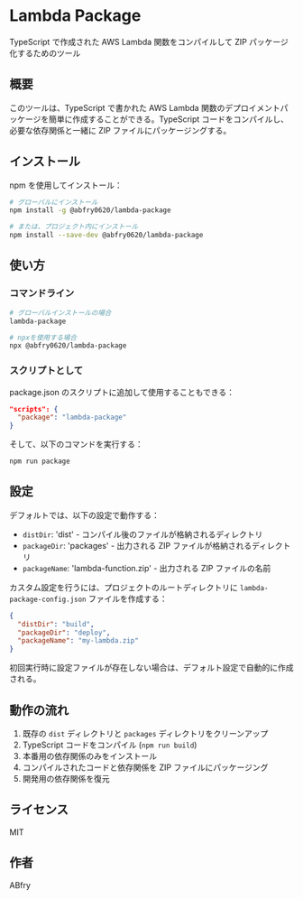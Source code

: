 # Lambda Package

TypeScript で作成された AWS Lambda 関数をコンパイルして ZIP パッケージ化するためのツール

## 概要

このツールは、TypeScript で書かれた AWS Lambda 関数のデプロイメントパッケージを簡単に作成することができる。TypeScript コードをコンパイルし、必要な依存関係と一緒に ZIP ファイルにパッケージングする。

## インストール

npm を使用してインストール：

```bash
# グローバルにインストール
npm install -g @abfry0620/lambda-package

# または、プロジェクト内にインストール
npm install --save-dev @abfry0620/lambda-package
```

## 使い方

### コマンドライン

```bash
# グローバルインストールの場合
lambda-package

# npxを使用する場合
npx @abfry0620/lambda-package
```

### スクリプトとして

package.json のスクリプトに追加して使用することもできる：

```json
"scripts": {
  "package": "lambda-package"
}
```

そして、以下のコマンドを実行する：

```bash
npm run package
```

## 設定

デフォルトでは、以下の設定で動作する：

- `distDir`: 'dist' - コンパイル後のファイルが格納されるディレクトリ
- `packageDir`: 'packages' - 出力される ZIP ファイルが格納されるディレクトリ
- `packageName`: 'lambda-function.zip' - 出力される ZIP ファイルの名前

カスタム設定を行うには、プロジェクトのルートディレクトリに `lambda-package-config.json` ファイルを作成する：

```json
{
  "distDir": "build",
  "packageDir": "deploy",
  "packageName": "my-lambda.zip"
}
```

初回実行時に設定ファイルが存在しない場合は、デフォルト設定で自動的に作成される。

## 動作の流れ

1. 既存の `dist` ディレクトリと `packages` ディレクトリをクリーンアップ
2. TypeScript コードをコンパイル (`npm run build`)
3. 本番用の依存関係のみをインストール
4. コンパイルされたコードと依存関係を ZIP ファイルにパッケージング
5. 開発用の依存関係を復元

## ライセンス

MIT

## 作者

ABfry
